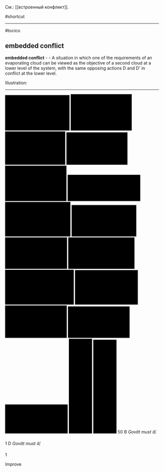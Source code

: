 См.: [[встроенный конфликт]].

#shortcut




<hr/>

#tocico

## embedded conflict

<b>embedded conflict</b> -  - A situation in which one of the requirements of an evaporating cloud can be viewed as the objective of a second cloud at a lower level of the system, with the same opposing actions D and D' in conflict at the lower level. 


Illustration:          
<hr/>
<img src="./tocico_dictionary_2nd_editio-50_1.png"/>
<img src="./tocico_dictionary_2nd_editio-50_2.png"/>
<img src="./tocico_dictionary_2nd_editio-50_3.png"/>
<img src="./tocico_dictionary_2nd_editio-50_4.png"/>
<img src="./tocico_dictionary_2nd_editio-50_5.png"/>
<img src="./tocico_dictionary_2nd_editio-50_6.png"/>
<img src="./tocico_dictionary_2nd_editio-50_7.png"/>
<img src="./tocico_dictionary_2nd_editio-50_8.png"/>
<img src="./tocico_dictionary_2nd_editio-50_9.png"/>
<img src="./tocico_dictionary_2nd_editio-50_10.png"/>
<img src="./tocico_dictionary_2nd_editio-50_11.png"/>
<img src="./tocico_dictionary_2nd_editio-50_12.png"/>
<img src="./tocico_dictionary_2nd_editio-50_13.png"/>
<img src="./tocico_dictionary_2nd_editio-50_14.png"/>
<img src="./tocico_dictionary_2nd_editio-50_15.png"/>
<img src="./tocico_dictionary_2nd_editio-50_16.png"/>
<img src="./tocico_dictionary_2nd_editio-50_17.png"/>
50 
B  <i>Govât must â¦</i>

1
D <i>Govât must â¦</i>
 
1  
 
Improve 


